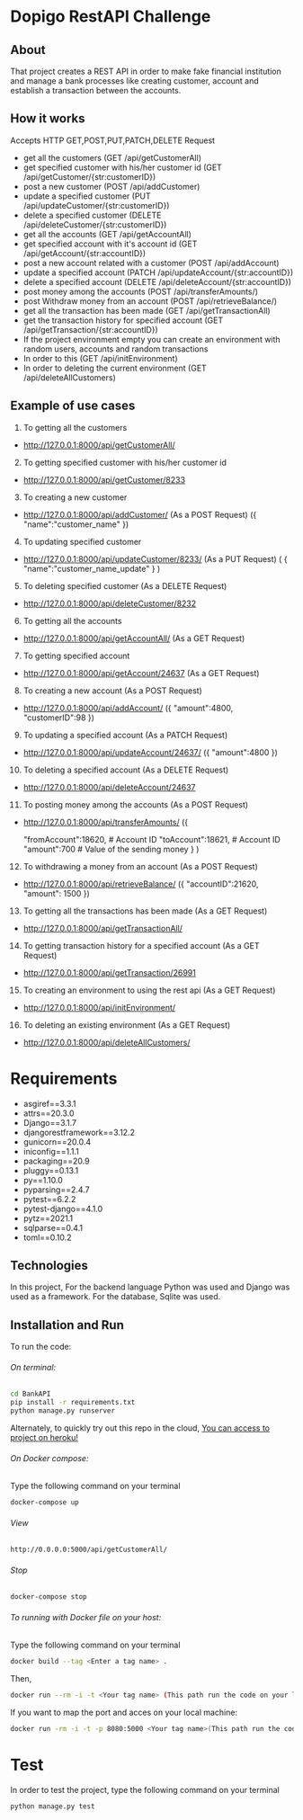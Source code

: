 # Dopigo RestAPI Challenge
## About
That project creates a REST API in order to make fake financial institution and manage a bank processes like creating customer, account and establish a transaction between the accounts.

## How it works
Accepts HTTP GET,POST,PUT,PATCH,DELETE Request
* get all the customers (GET /api/getCustomerAll)
* get specified customer with his/her customer id (GET /api/getCustomer/{str:customerID})
* post a new customer (POST /api/addCustomer)
* update a specified customer (PUT /api/updateCustomer/{str:customerID})
* delete a specified customer (DELETE /api/deleteCustomer/{str:customerID})
* get all the accounts (GET /api/getAccountAll)
* get specified account with it's account id (GET /api/getAccount/{str:accountID})
* post a new account related with a customer (POST /api/addAccount)
* update a specified account (PATCH /api/updateAccount/{str:accountID})
* delete a specified account (DELETE /api/deleteAccount/{str:accountID})
* post money among the accounts (POST /api/transferAmounts/)
* post Withdraw money from an account (POST /api/retrieveBalance/)
* get all the transaction has been made (GET /api/getTransactionAll)
* get the transaction history for specified account (GET /api/getTransaction/{str:accountID})
* If the project environment empty you can create an environment with random users, accounts and random transactions
* In order to this (GET /api/initEnvironment)
* In order to deleting the current environment (GET /api/deleteAllCustomers)

## Example of use cases
1. To getting all the customers
* http://127.0.0.1:8000/api/getCustomerAll/
2. To getting specified customer with his/her customer id
* http://127.0.0.1:8000/api/getCustomer/8233
3. To creating a new customer
* http://127.0.0.1:8000/api/addCustomer/ (As a POST Request) ({
    "name":"customer_name"
})
4. To updating specified customer
* http://127.0.0.1:8000/api/updateCustomer/8233/ (As a PUT Request) (
{
    "name":"customer_name_update"
}
)
5. To deleting specified customer (As a DELETE Request)
* http://127.0.0.1:8000/api/deleteCustomer/8232
6. To getting all the accounts
* http://127.0.0.1:8000/api/getAccountAll/ (As a GET Request)
7. To getting specified account
* http://127.0.0.1:8000/api/getAccount/24637 (As a GET Request)
8. To creating a new account (As a POST Request)
* http://127.0.0.1:8000/api/addAccount/
({
    "amount":4800,
    "customerID":98
})
9. To updating a specified account (As a PATCH Request)
* http://127.0.0.1:8000/api/updateAccount/24637/
({
    "amount":4800
})
10. To deleting a specified account (As a DELETE Request)
* http://127.0.0.1:8000/api/deleteAccount/24637
11. To posting money among the accounts (As a POST Request)
* http://127.0.0.1:8000/api/transferAmounts/
({

    "fromAccount":18620, # Account ID
    "toAccount":18621, # Account ID
    "amount":700 # Value of the sending money
}
)
12. To withdrawing a money from an account (As a POST Request)
* http://127.0.0.1:8000/api/retrieveBalance/
({
    "accountID":21620, 
    "amount": 1500
})
13. To getting all the transactions has been made (As a GET Request)
* http://127.0.0.1:8000/api/getTransactionAll/
14. To getting transaction history for a specified account (As a GET Request)
* http://127.0.0.1:8000/api/getTransaction/26991
15. To creating an environment to using the rest api (As a GET Request)
* http://127.0.0.1:8000/api/initEnvironment/
16. To deleting an existing environment (As a GET Request)
* http://127.0.0.1:8000/api/deleteAllCustomers/

# Requirements
* asgiref==3.3.1
* attrs==20.3.0
* Django==3.1.7
* djangorestframework==3.12.2
* gunicorn==20.0.4
* iniconfig==1.1.1
* packaging==20.9
* pluggy==0.13.1
* py==1.10.0
* pyparsing==2.4.7
* pytest==6.2.2
* pytest-django==4.1.0
* pytz==2021.1
* sqlparse==0.4.1
* toml==0.10.2
## Technologies
In this project, For the backend language Python was used and Django was used as a framework.
For the database, Sqlite was used.
## Installation and Run
To run the code:

###### On terminal:
 ```bash
cd BankAPI
pip install -r requirements.txt
python manage.py runserver
```

Alternately, to quickly try out this repo in the cloud, [You can access to project on heroku!](https://dopigorestchallenge.herokuapp.com/api/getCustomerAll)
###### On Docker compose: 
Type the following command on your terminal
```bash
docker-compose up
```
###### View
```bash
http://0.0.0.0:5000/api/getCustomerAll/
```
###### Stop
```bash
docker-compose stop
```
###### To running with Docker file on your host: 
Type the following command on your terminal
```bash
docker build --tag <Enter a tag name> .
```
Then,
```bash
docker run --rm -i -t <Your tag name> (This path run the code on your local)
```
If you want to map the port and acces on your local machine:
```bash
docker run -rm -i -t -p 8080:5000 <Your tag name>(This path run the code on your local)
```
# Test
In order to test the project, type the following command on your terminal
```bash
python manage.py test
```
